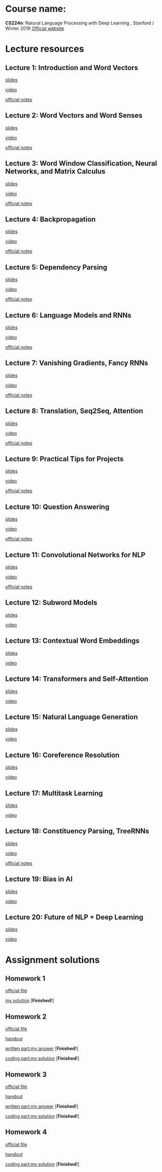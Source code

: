 # Course name:  
**CS224n**: Natural Language Processing with Deep Learning , Stanford / Winter 2019
[Official website](http://web.stanford.edu/class/cs224n/)

# Lecture resources

## Lecture 1: Introduction and Word Vectors
[slides](http://web.stanford.edu/class/cs224n/slides/cs224n-2019-lecture01-wordvecs1.pdf)

[video](https://www.youtube.com/watch?v=8rXD5-xhemo)

[official notes](http://web.stanford.edu/class/cs224n/readings/cs224n-2019-notes01-wordvecs1.pdf)

## Lecture 2: Word Vectors and Word Senses
[slides](http://web.stanford.edu/class/cs224n/slides/cs224n-2019-lecture02-wordvecs2.pdf)

[video](https://www.youtube.com/watch?v=kEMJRjEdNzM&list=PLoROMvodv4rOhcuXMZkNm7j3fVwBBY42z&index=2)

[official notes](http://web.stanford.edu/class/cs224n/readings/cs224n-2019-notes02-wordvecs2.pdf)

## Lecture 3: Word Window Classification, Neural Networks, and Matrix Calculus 
[slides](http://web.stanford.edu/class/cs224n/slides/cs224n-2019-lecture03-neuralnets.pdf)

[video](https://www.youtube.com/watch?v=8CWyBNX6eDo)

[official notes](http://web.stanford.edu/class/cs224n/readings/cs224n-2019-notes03-neuralnets.pdf)

## Lecture 4: Backpropagation 
[slides](http://web.stanford.edu/class/cs224n/slides/cs224n-2019-lecture04-backprop.pdf)

[video](https://www.youtube.com/watch?v=yLYHDSv-288&list=PLoROMvodv4rOhcuXMZkNm7j3fVwBBY42z&index=4)

[official notes](http://web.stanford.edu/class/cs224n/readings/cs224n-2019-notes03-neuralnets.pdf)


## Lecture 5: Dependency Parsing
[slides](http://web.stanford.edu/class/cs224n/slides/cs224n-2019-lecture05-dep-parsing.pdf)

[video](https://www.youtube.com/watch?v=nC9_RfjYwqA&list=PLoROMvodv4rOhcuXMZkNm7j3fVwBBY42z&index=5)

[official notes](http://web.stanford.edu/class/cs224n/readings/cs224n-2019-notes04-dependencyparsing.pdf)

## Lecture 6: Language Models and RNNs
[slides](http://web.stanford.edu/class/cs224n/slides/cs224n-2019-lecture06-rnnlm.pdf)

[video](https://www.youtube.com/watch?v=iWea12EAu6U&list=PLoROMvodv4rOhcuXMZkNm7j3fVwBBY42z&index=6)

[official notes](http://web.stanford.edu/class/cs224n/readings/cs224n-2019-notes05-LM_RNN.pdf)

## Lecture 7: Vanishing Gradients, Fancy RNNs
[slides](http://web.stanford.edu/class/cs224n/slides/cs224n-2019-lecture07-fancy-rnn.pdf)

[video](https://www.youtube.com/watch?v=QEw0qEa0E50&list=PLoROMvodv4rOhcuXMZkNm7j3fVwBBY42z&index=7)

[official notes](http://web.stanford.edu/class/cs224n/readings/cs224n-2019-notes05-LM_RNN.pdf)

## Lecture 8: Translation, Seq2Seq, Attention
[slides](http://web.stanford.edu/class/cs224n/slides/cs224n-2019-lecture08-nmt.pdf)

[video](https://www.youtube.com/watch?v=7m6noV5-l1E&list=PLoROMvodv4rOhcuXMZkNm7j3fVwBBY42z&index=8)

[official notes](http://web.stanford.edu/class/cs224n/readings/cs224n-2019-notes06-NMT_seq2seq_attention.pdf)

## Lecture 9: Practical Tips for Projects
[slides](http://web.stanford.edu/class/cs224n/slides/cs224n-2019-lecture09-final-projects.pdf)

[video](https://www.youtube.com/watch?v=fyqm8fRDgl0&list=PLoROMvodv4rOhcuXMZkNm7j3fVwBBY42z&index=9)

[official notes](http://web.stanford.edu/class/cs224n/readings/final-project-practical-tips.pdf)

## Lecture 10: Question Answering
[slides](http://web.stanford.edu/class/cs224n/slides/cs224n-2019-lecture10-QA.pdf)

[video](https://www.youtube.com/watch?v=yIdF-17HwSk&list=PLoROMvodv4rOhcuXMZkNm7j3fVwBBY42z&index=10)

[official notes](http://web.stanford.edu/class/cs224n/readings/cs224n-2019-notes07-QA.pdf)

## Lecture 11: Convolutional Networks for NLP
[slides](http://web.stanford.edu/class/cs224n/slides/cs224n-2019-lecture11-convnets.pdf)

[video](https://www.youtube.com/watch?v=EAJoRA0KX7I&list=PLoROMvodv4rOhcuXMZkNm7j3fVwBBY42z&index=11)

[official notes](http://web.stanford.edu/class/cs224n/readings/cs224n-2019-notes08-CNN.pdf)

## Lecture 12: Subword Models
[slides](http://web.stanford.edu/class/cs224n/slides/cs224n-2019-lecture12-subwords.pdf)

[video](https://www.youtube.com/watch?v=9oTHFx0Gg3Q&list=PLoROMvodv4rOhcuXMZkNm7j3fVwBBY42z&index=12)

## Lecture 13: Contextual Word Embeddings
[slides](http://web.stanford.edu/class/cs224n/slides/cs224n-2019-lecture13-contextual-representations.pdf)

[video](https://www.youtube.com/watch?v=S-CspeZ8FHc&list=PLoROMvodv4rOhcuXMZkNm7j3fVwBBY42z&index=13)

## Lecture 14: Transformers and Self-Attention
[slides](http://web.stanford.edu/class/cs224n/slides/cs224n-2019-lecture14-transformers.pdf)

[video](https://www.youtube.com/watch?v=5vcj8kSwBCY&list=PLoROMvodv4rOhcuXMZkNm7j3fVwBBY42z&index=14)

## Lecture 15: Natural Language Generation
[slides](http://web.stanford.edu/class/cs224n/slides/cs224n-2019-lecture15-nlg.pdf)

[video](https://www.youtube.com/watch?v=4uG1NMKNWCU&list=PLoROMvodv4rOhcuXMZkNm7j3fVwBBY42z&index=15)

## Lecture 16: Coreference Resolution
[slides](http://web.stanford.edu/class/cs224n/slides/cs224n-2019-lecture16-coref.pdf)

[video](https://www.youtube.com/watch?v=i19m4GzBhfc&list=PLoROMvodv4rOhcuXMZkNm7j3fVwBBY42z&index=16)

## Lecture 17: Multitask Learning
[slides](http://web.stanford.edu/class/cs224n/slides/cs224n-2019-lecture17-multitask.pdf)

[video](https://www.youtube.com/watch?v=M8dsZsEtEsg&list=PLoROMvodv4rOhcuXMZkNm7j3fVwBBY42z&index=17)

## Lecture 18: Constituency Parsing, TreeRNNs
[slides](http://web.stanford.edu/class/cs224n/slides/cs224n-2019-lecture18-TreeRNNs.pdf)

[video](https://www.youtube.com/watch?v=6Z4A3RSf-HY&list=PLoROMvodv4rOhcuXMZkNm7j3fVwBBY42z&index=18)

[official notes](http://web.stanford.edu/class/cs224n/readings/cs224n-2019-notes09-RecursiveNN_constituencyparsing.pdf)

## Lecture 19: Bias in AI
[slides](http://web.stanford.edu/class/cs224n/slides/cs224n-2019-lecture19-bias.pdf)

[video](https://www.youtube.com/watch?v=XR8YSRcuVLE&list=PLoROMvodv4rOhcuXMZkNm7j3fVwBBY42z&index=19)

## Lecture 20: Future of NLP + Deep Learning
[slides](http://web.stanford.edu/class/cs224n/slides/cs224n-2019-lecture20-future.pdf)

[video](https://www.youtube.com/watch?v=3wWZBGN-iX8&list=PLoROMvodv4rOhcuXMZkNm7j3fVwBBY42z&index=20)

# Assignment solutions

## Homework 1
[official file](https://github.com/lrs1353281004/CS224n_learning_notes/tree/master/homework_official/homework1)

[my solution](https://github.com/lrs1353281004/CS224n_learning_notes/tree/master/homework_my_solution/homework1) [**Finished!**]

## Homework 2
[official file](https://github.com/lrs1353281004/CS224n_learning_notes/tree/master/homework_official/homework2)

[handout](http://web.stanford.edu/class/cs224n/assignments/a2.pdf)

[written part:my answer](https://github.com/lrs1353281004/CS224n_winter2019_notes_and_assignments/blob/master/homework_my_solution/homework2/written_part.pdf) [**Finished!**]

[coding part:my solution](https://github.com/lrs1353281004/CS224n_learning_notes/tree/master/homework_my_solution/homework2) [**Finished!**]

## Homework 3
[official file](https://github.com/lrs1353281004/CS224n_winter2019_notes_and_assignments/tree/master/homework_official/homework3)

[handout](http://web.stanford.edu/class/cs224n/assignments/a3.pdf)

[written part:my answer](https://github.com/lrs1353281004/CS224n_winter2019_notes_and_assignments/blob/master/homework_my_solution/homework3/written_part.md) [**Finished!**]

[coding part:my solution](https://github.com/lrs1353281004/CS224n_winter2019_notes_and_assignments/tree/master/homework_my_solution/homework3) [**Finished!**]

## Homework 4
[official file](https://github.com/lrs1353281004/CS224n_winter2019_notes_and_assignments/tree/master/homework_official/homework4)

[handout](http://web.stanford.edu/class/cs224n/assignments/a4.pdf)

[coding part:my solution](https://github.com/lrs1353281004/CS224n_winter2019_notes_and_assignments/tree/master/homework_my_solution/homework4) [**Finished!**]
